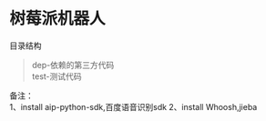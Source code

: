 # 树莓派机器人
目录结构<br>
>dep-依赖的第三方代码<br>
>test-测试代码<br>

备注：<br>
1、install aip-python-sdk,百度语音识别sdk
2、install Whoosh,jieba
